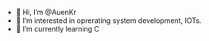 - 👋 Hi, I’m @AuenKr
- 👀 I’m interested in oprerating system development, IOTs.
- 🌱 I’m currently learning C 

<!---
AuenKr/AuenKr is a ✨ special ✨ repository because its `README.md` (this file) appears on your GitHub profile.
You can click the Preview link to take a look at your changes.
--->
